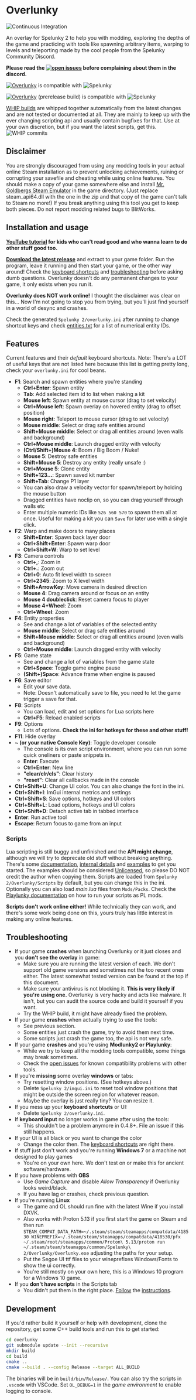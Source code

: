 # Overlunky
![Continuous Integration](https://github.com/spelunky-fyi/overlunky/workflows/Continuous%20Integration/badge.svg)

An overlay for Spelunky 2 to help you with modding, exploring the depths of the game and practicing with tools like spawning arbitrary items, warping to levels and teleporting made by the cool people from the Spelunky Community Discord.

**Please read the [![open issues](https://img.shields.io/github/issues-raw/spelunky-fyi/overlunky)](https://github.com/spelunky-fyi/overlunky/issues) before complaining about them in the discord.**

[![Overlunky](https://img.shields.io/github/v/release/spelunky-fyi/overlunky?label=Overlunky)](https://github.com/spelunky-fyi/overlunky/releases/latest) is compatible with ![Spelunky](https://img.shields.io/badge/Spelunky2-1.21.0c-green)

[![Overlunky](https://img.shields.io/github/v/release/spelunky-fyi/overlunky?include_prereleases&label=Overlunky)](https://github.com/spelunky-fyi/overlunky/releases/tag/whip) (prerelease build) is compatible with ![Spelunky](https://img.shields.io/badge/Spelunky2-1.21.0c-green)

[WHIP builds](https://github.com/spelunky-fyi/overlunky/releases/tag/whip) are whipped together automatically from the latest changes and are not tested or documented at all. They are mainly to keep up with the ever changing scripting api and usually contain bugfixes for that. Use at your own discretion, but if you want the latest scripts, get this. ![WHIP commits](https://img.shields.io/github/commits-since/spelunky-fyi/overlunky/latest)

## Disclaimer
You are strongly discouraged from using any modding tools in your actual online Steam installation as to prevent unlocking achievements, ruining or corrupting your savefile and cheating while using online features. You should make a copy of your game somewhere else and install [Mr. Goldbergs Steam Emulator](https://mr_goldberg.gitlab.io/goldberg_emulator/) in the game directory. (Just replace steam_api64.dll with the one in the zip and that copy of the game can't talk to Steam no more!) If you break anything using this tool you get to keep both pieces. Do not report modding related bugs to BlitWorks.

## Installation and usage
**[YouTube tutorial](https://youtu.be/Zzba4cV9f2c) for kids who can't read good and who wanna learn to do other stuff good too.**

**[Download the latest release](https://github.com/spelunky-fyi/overlunky/releases/latest)** and extract to your game folder. Run the program, leave it running and then start your game, or the other way around! Check the [keyboard shortcuts](#features) and [troubleshooting](#troubleshooting) before asking dumb questions. Overlunky doesn't do any permanent changes to your game, it only exists when you run it.

**Overlunky does NOT work online!** I thought the disclaimer was clear on this... Now I'm not going to stop you from trying, but you'll just find yourself in a world of desync and crashes.

Check the generated `Spelunky 2/overlunky.ini` after running to change shortcut keys and check [entities.txt](https://github.com/spelunky-fyi/overlunky/blob/main/docs/game_data/entities.txt) for a list of numerical entity IDs.

## Features
Current features and their *default* keyboard shortcuts. Note: There's a LOT of useful keys that are not listed here because this list is getting pretty long, check your `overlunky.ini` for cool beans.
  - **F1**: Search and spawn entities where you're standing
      + **Ctrl+Enter**: Spawn entity
      + **Tab**: Add selected item id to list when making a kit
      + **Mouse left**: Spawn entity at mouse cursor (drag to set velocity)
      + **Ctrl+Mouse left**: Spawn overlay on hovered entity (drag to offset position)
      + **Mouse right**: Teleport to mouse cursor (drag to set velocity)
      + **Mouse middle**: Select or drag safe entities around
      + **Shift+Mouse middle**: Select or drag all entities around (even walls and background)
      + **Ctrl+Mouse middle**: Launch dragged entity with velocity
      + **(Ctrl/Shift+)Mouse 4**: Boom / Big Boom / Nuke!
      + **Mouse 5**: Destroy safe entities
      + **Shift+Mouse 5**: Destroy any entity (really unsafe :)
      + **Ctrl+Mouse 5**: Clone entity
      + **Shift+123...**: Spawn saved kit number
      + **Shift+Tab**: Change P1 layer
      + You can also draw a velocity vector for spawn/teleport by holding the mouse button
      + Dragged entities have noclip on, so you can drag yourself through walls etc
      + Enter multiple numeric IDs like `526 560 570` to spawn them all at once. Useful for making a kit you can `Save` for later use with a single click.
  - **F2**: Warp and make doors to many places
      + **Shift+Enter**: Spawn back layer door
      + **Ctrl+Shift+Enter**: Spawn warp door
      + **Ctrl+Shift+W**: Warp to set level
  - **F3**: Camera controls
      + **Ctrl+,**: Zoom in
      + **Ctrl+.**: Zoom out
      + **Ctrl+0**: Auto fit level width to screen
      + **Ctrl+2345**: Zoom to X level width
      + **Shift+ArrowKey**: Move camera in desired direction
      + **Mouse 4**: Drag camera around or focus on an entity
      + **Mouse 4 doubleclick**: Reset camera focus to player
      + **Mouse 4+Wheel**: Zoom
      + **Ctrl+Wheel**: Zoom
  - **F4**: Entity properties
      + See and change a lot of variables of the selected entity
      + **Mouse middle**: Select or drag safe entities around
      + **Shift+Mouse middle**: Select or drag all entities around (even walls and background)
      + **Ctrl+Mouse middle**: Launch dragged entity with velocity
  - **F5**: Game state
      + See and change a lot of variables from the game state
      + **Ctrl+Space**: Toggle game engine pause
      + **(Shift+)Space**: Advance frame when engine is paused
  - **F6**: Save editor
      + Edit your save data.
      + Note: Doesn't automatically save to file, you need to let the game trigger a save for that.
  - **F8**: Scripts
      + You can load, edit and set options for Lua scripts here
      + **Ctrl+F5**: Reload enabled scripts
  - **F9**: Options
      + Lots of options. **Check the ini for hotkeys for these and other stuff!**
  - **F11**: Hide overlay
  - **\~ (or your native Console Key)**: Toggle developer console
    - The console is its own script environment, where you can run some quick oneliners or paste snippets in.
    - **Enter**: Execute
    - **Ctrl+Enter**: New line
    - **"clear/clr/cls"**: Clear history
    - **"reset"**: Clear all callbacks made in the console
  - **Ctrl+Shift+U**: Change UI color. You can also change the font in the ini.
  - **Ctrl+Shift+I**: ImGui internal metrics and settings
  - **Ctrl+Shift+S**: Save options, hotkeys and UI colors
  - **Ctrl+Shift+L**: Load options, hotkeys and UI colors
  - **Ctrl+Shift+D**: Detach active tab in tabbed interface
  - **Enter**: Run active tool
  - **Escape**: Return focus to game from an input

### Scripts
Lua scripting is still buggy and unfinished and the **API might change**, although we will try to deprecate old stuff without breaking anything. There's some [documentation](https://github.com/spelunky-fyi/overlunky/blob/main/docs/script-api.md), [internal details](https://github.com/spelunky-fyi/overlunky/tree/main/docs) and [examples](https://github.com/spelunky-fyi/overlunky/tree/main/examples) to get you started. The examples should be considered [Unlicensed](https://unlicense.org/), so please DO NOT credit the author when copying them. Scripts are loaded from `Spelunky 2/Overlunky/Scripts` by default, but you can change this in the ini. Optionally you can also load *main.lua* files from `Mods/Packs`. Check the [Playlunky documentation](https://github.com/spelunky-fyi/Playlunky/wiki#script-mods) on how to run your scripts as PL mods.

**Scripts don't work online either!** While technically they can work, and there's some work being done on this, yours truly has little interest in making any online features.

## Troubleshooting
  - If your game **crashes** when launching Overlunky or it just closes and you **don't see the overlay** in game:
    + Make sure you are running the latest version of each. We don't support old game versions and sometimes not the too recent ones either. The latest somewhat tested version can be found at the top if this document.
    + Make sure your antivirus is not blocking it. **This is very likely if you're using one.** Overlunky is very hacky and acts like malware. It isn't, but you can audit the source code and build it yourself if you want.
    + Try the WHIP build, it might have already fixed the problem.
  - If your game **crashes** when actually trying to use the tools:
    + See previous section.
    + Some entities just crash the game, try to avoid them next time.
    + Some scripts just crash the game too, the api is not very safe.
  - If your game **crashes** and you're using **Modlunky2 or Playlunky**:
    + While we try to keep all the modding tools compatible, some things may break sometimes.
    + Check the [open issues](https://github.com/spelunky-fyi/overlunky/issues) for known compatibility problems with other tools.
  - If you're **missing** some overlay **windows** or tabs:
    + Try resetting window positions. (See hotkeys above.)
    + Delete `Spelunky 2/imgui.ini` to reset tool window positions that might be outside the screen region for whatever reason.
    + Maybe the overlay is just really tiny? You can resize it.
  - If you mess up your **keyboard shortcuts** or UI:
    + Delete `Spelunky 2/overlunky.ini`.
  - If **keyboard input** no longer works in game after using the tools:
    + This shouldn't be a problem anymore in 0.4.8+. File an issue if this still happens.
  - If your UI is all black or you want to change the color
    + Change the color then. The [keyboard shortcuts](#features) are right there.
  - If stuff just don't work and you're running **Windows 7** or a machine not designed to play games
    + You're on your own here. We don't test on or make this for ancient software/hardware.
  - If you have problems with **OBS**
    + Use *Game Capture* and disable *Allow Transparency* if Overlunky looks weird/black.
    + If you have lag or crashes, check previous question.
  - If you're running **Linux**
    + The game and OL should run fine with the latest Wine if you install DXVK.
    + Also works with Proton 5.13 if you first start the game on Steam and then run `STEAM_COMPAT_DATA_PATH=~/.steam/steam/steamapps/compatdata/418530 WINEPREFIX=~/.steam/steam/steamapps/compatdata/418530/pfx ~/.steam/root/steamapps/common/Proton\ 5.13/proton run ~/.steam/steam/steamapps/common/Spelunky\ 2/Overlunky/Overlunky.exe` adjusting the paths for your setup.
    + Put the Segoe UI ttf files to your wineprefixes Windows/Fonts to show the ui correctly.
    + You're still mostly on your own here, this is a Windows 10 program for a Windows 10 game.
  - If you **don't have scripts** in the Scripts tab
    + You didn't put them in the right place. [Follow](#installation-and-usage) the [instructions](#scripts).

## Development
If you'd rather build it yourself or help with development, clone the repository, get some C++ build tools and run this to get started:
```bash
cd overlunky
git submodule update --init --recursive
mkdir build
cd build
cmake ..
cmake --build . --config Release --target ALL_BUILD
```
The binaries will be in `build/bin/Release/`. You can also try the scripts in `.vscode` with VSCode. Set `OL_DEBUG=1` in the *game environment* to enable logging to console.
